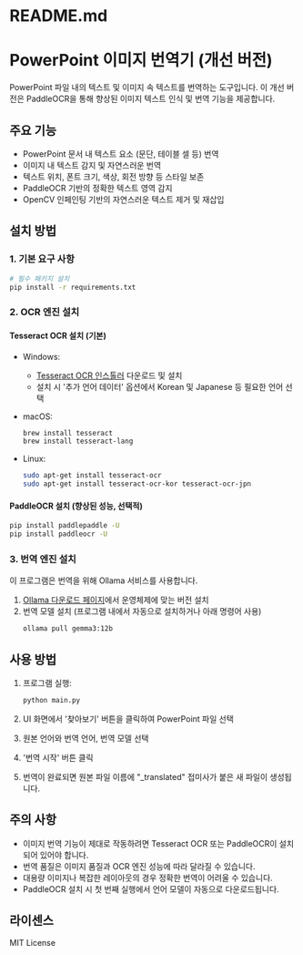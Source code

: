 # README.md

# PowerPoint 이미지 번역기 (개선 버전)

PowerPoint 파일 내의 텍스트 및 이미지 속 텍스트를 번역하는 도구입니다. 
이 개선 버전은 PaddleOCR을 통해 향상된 이미지 텍스트 인식 및 번역 기능을 제공합니다.

## 주요 기능

- PowerPoint 문서 내 텍스트 요소 (문단, 테이블 셀 등) 번역
- 이미지 내 텍스트 감지 및 자연스러운 번역
- 텍스트 위치, 폰트 크기, 색상, 회전 방향 등 스타일 보존
- PaddleOCR 기반의 정확한 텍스트 영역 감지
- OpenCV 인페인팅 기반의 자연스러운 텍스트 제거 및 재삽입

## 설치 방법

### 1. 기본 요구 사항

```bash
# 필수 패키지 설치
pip install -r requirements.txt
```

### 2. OCR 엔진 설치

#### Tesseract OCR 설치 (기본)

- Windows:
  - [Tesseract OCR 인스톨러](https://github.com/UB-Mannheim/tesseract/wiki) 다운로드 및 설치
  - 설치 시 '추가 언어 데이터' 옵션에서 Korean 및 Japanese 등 필요한 언어 선택

- macOS:
  ```bash
  brew install tesseract
  brew install tesseract-lang
  ```

- Linux:
  ```bash
  sudo apt-get install tesseract-ocr
  sudo apt-get install tesseract-ocr-kor tesseract-ocr-jpn
  ```

#### PaddleOCR 설치 (향상된 성능, 선택적)

```bash
pip install paddlepaddle -U
pip install paddleocr -U
```

### 3. 번역 엔진 설치

이 프로그램은 번역을 위해 Ollama 서비스를 사용합니다.

1. [Ollama 다운로드 페이지](https://ollama.com/download)에서 운영체제에 맞는 버전 설치
2. 번역 모델 설치 (프로그램 내에서 자동으로 설치하거나 아래 명령어 사용)
   ```bash
   ollama pull gemma3:12b
   ```

## 사용 방법

1. 프로그램 실행:
   ```bash
   python main.py
   ```

2. UI 화면에서 '찾아보기' 버튼을 클릭하여 PowerPoint 파일 선택

3. 원본 언어와 번역 언어, 번역 모델 선택

4. '번역 시작' 버튼 클릭

5. 번역이 완료되면 원본 파일 이름에 "_translated" 접미사가 붙은 새 파일이 생성됩니다.

## 주의 사항

- 이미지 번역 기능이 제대로 작동하려면 Tesseract OCR 또는 PaddleOCR이 설치되어 있어야 합니다.
- 번역 품질은 이미지 품질과 OCR 엔진 성능에 따라 달라질 수 있습니다.
- 대용량 이미지나 복잡한 레이아웃의 경우 정확한 번역이 어려울 수 있습니다.
- PaddleOCR 설치 시 첫 번째 실행에서 언어 모델이 자동으로 다운로드됩니다.

## 라이센스

MIT License